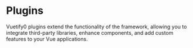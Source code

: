<script setup>
  import DocsPageFeatures from '@/components/docs/DocsPageFeatures.vue'
</script>

# Plugins

Vuetify0 plugins extend the functionality of the framework, allowing you to integrate third-party libraries, enhance components, and add custom features to your Vue applications.

<DocsPageFeatures />

